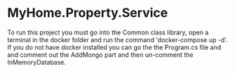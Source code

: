 # MyHome.Property.Service

To run this project you must go into the Common class library, open a terminal in the docker folder and run the command 'docker-compose up -d'.
If you do not have docker installed you can go the the Program.cs file and and comment out the AddMongo part and then un-comment the InMemoryDatabase.
